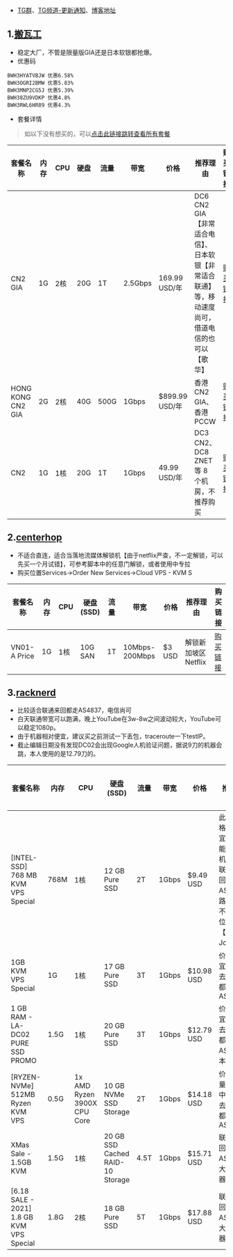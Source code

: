 - [TG群](https://t.me/technologyshare)、[TG频道-更新通知](https://t.me/v2rayagentshare)、[博客地址](https://www.v2ray-agent.com/)

## 1.[搬瓦工](https://bandwagonhost.com/cart.php?aff=64917)
- 稳定大厂，不管是限量版GIA还是日本软银都抢爆。
- 优惠码
```
BWH3HYATVBJW 优惠6.58%
BWH3OGRI2BMW 优惠5.83%
BWH3MNP2CG5J 优惠5.39%
BWH38ZU9VDKP 优惠4.8%
BWH3RWL6HR89 优惠4.3%
```
- 套餐详情
>如以下没有想买的，可以[点击此链接跳转查看所有套餐](https://bandwagonhost.com/cart.php?aff=64917)

套餐名称|内存|CPU|硬盘|流量|带宽|价格|推荐理由|购买链接
---|---|---|---|---|---|---|---|---
CN2 GIA|1G|2核|20G|1T|2.5Gbps|169.99 USD/年|DC6 CN2 GIA【非常适合电信】、日本软银【非常适合联通】等，移动速度尚可，借道电信的也可以【歌华】|[购买链接](https://bandwagonhost.com/aff.php?aff=64917&pid=87)
HONG KONG CN2 GIA|2G|2核|40G|500G|1Gbps|$899.99 USD/年|香港 CN2 GIA、香港 PCCW|[购买链接](https://bandwagonhost.com/aff.php?aff=64917&pid=95)
CN2|1G|1核|20G|1T|1Gbps|49.99 USD/年|DC3 CN2、DC8 ZNET 等 8 个机房，不推荐购买|[购买链接](https://bandwagonhost.com/aff.php?aff=64917&pid=87)



## 2.[centerhop](https://my.centerhop.com/aff.php?aff=190)
- 不适合直连，适合当落地流媒体解锁机【由于netflix严查，不一定解锁，可以先买一个月试错】，可参考脚本中的任意门解锁，或者使用中专拉
- 购买位置Services->Order New Services->Cloud VPS - KVM S

套餐名称|内存|CPU|硬盘(SSD)|流量|带宽|价格|推荐理由|购买链接
---|---|---|---|---|---|---|---|---
VN01-A Price|1G|1核|10G SAN|1T|10Mbps-200Mbps|$3 USD|解锁新加坡区Netflix|[购买链接](https://my.centerhop.com/aff.php?aff=190)
  
## 3.[racknerd](https://my.racknerd.com/aff.php?aff=2705)

- 比较适合联通来回都走AS4837，电信尚可
- 白天联通带宽可以跑满，晚上YouTube在3w-8w之间波动较大，YouTube可以稳定1080p。
- 由于机器相对便宜，建议买之前测试一下丢包，traceroute一下testIP。
- 截止编辑日期没有发现DC02会出现Google人机验证问题，据说9刀的机器会跳，本人使用的是12.79刀的。

套餐名称|内存|CPU|硬盘(SSD)|流量|带宽|价格|推荐理由|购买链接
---|---|---|---|---|---|---|---|---
[INTEL-SSD] 768 MB KVM VPS Special|768M|1核|12 GB Pure SSD|2T|1Gbps|$9.49 USD|此机器价格比较便宜，有可能出现人机验证，联通去程回程都走AS4837，路由一般不会变，位置建议【San Jose】|[购买链接](https://my.racknerd.com/aff.php?aff=2705&pid=476)
1GB KVM VPS Special|1G|1核|17 GB Pure SSD|3T|1Gbps|$10.98 USD|价格便宜，联通去程回程都走AS4837|[购买链接](https://my.racknerd.com/aff.php?aff=2705&pid=358)
1 GB RAM - LA-DC02 PURE SSD PROMO|1.5G|1核|20 GB Pure SSD|3T|1Gbps|$12.79 USD|价格便宜，联通去程回程都走AS4837，本人使用|[购买链接](https://my.racknerd.com/aff.php?aff=2705&pid=498)
[RYZEN-NVMe] 512MB Ryzen KVM VPS |0.5G|1x AMD Ryzen 3900X CPU Core|10 GB NVMe SSD Storage|2T|1Gbps|$14.18 USD|价格、流量比较适中，联通去程回程都走AS4837|[购买链接](https://my.racknerd.com/aff.php?aff=2705&pid=461)
XMas Sale - 1.5GB KVM|1.5G|1核|20 GB SSD Cached RAID-10 Storage|4.5T|1Gbps|$15.71 USD|联通去程回程都走AS4837，大流量机器|[购买链接](https://my.racknerd.com/aff.php?aff=2705&pid=52)
[6.18 SALE - 2021] 1.8 GB KVM VPS Special |1.8G|2核|18 GB Pure SSD|5T|1Gbps|$17.88 USD|联通去程回程都走AS4837，大流量机器|[购买链接](https://my.racknerd.com/aff.php?aff=2705&pid=508)


